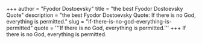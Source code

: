 +++
author = "Fyodor Dostoevsky"
title = "the best Fyodor Dostoevsky Quote"
description = "the best Fyodor Dostoevsky Quote: If there is no God, everything is permitted."
slug = "if-there-is-no-god-everything-is-permitted"
quote = '''If there is no God, everything is permitted.'''
+++
If there is no God, everything is permitted.
